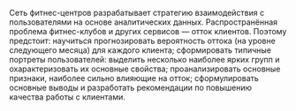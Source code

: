 Сеть фитнес-центров разрабатывает стратегию взаимодействия с пользователями на основе аналитических данных.
Распространённая проблема фитнес-клубов и других сервисов — отток клиентов. 
Поэтому предстоит:
научиться прогнозировать вероятность оттока (на уровне следующего месяца) для каждого клиента;
сформировать типичные портреты пользователей: выделить несколько наиболее ярких групп и охарактеризовать их основные свойства;
проанализировать основные признаки, наиболее сильно влияющие на отток;
сформулировать основные выводы и разработать рекомендации по повышению качества работы с клиентами.
